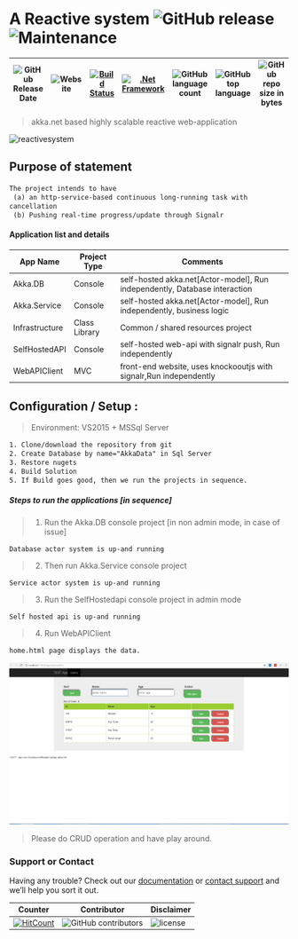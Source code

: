 # A Reactive system ![GitHub release](https://img.shields.io/github/release/ajeetx/ko.signalr.selfhost.akka.svg?style=for-the-badge)![Maintenance](https://img.shields.io/maintenance/yes/2019.svg?style=for-the-badge)

| ![GitHub Release Date](https://img.shields.io/github/release-date/ajeetx/ko.signalr.selfhost.akka.svg?style=plastic) | ![Website](https://img.shields.io/website-stable-offline-green-red/http/ajeetx.github.io/ko.signalr.selfhost.akka.svg?label=status&style=plastic)|[![Build Status](https://travis-ci.org/AJEETX/ko.signalr.selfhost.akka.png?branch=master&style=for-the-badge)](https://travis-ci.org/AJEETX/ko.signalr.selfhost.akka)|[![.Net Framework](https://img.shields.io/badge/DotNet-4.5.2-blue.svg?style=plastic)](https://www.microsoft.com/en-au/download/details.aspx?id=42642) | ![GitHub language count](https://img.shields.io/github/languages/count/ajeetx/ko.signalr.selfhost.akka.svg?style=plastic)| ![GitHub top language](https://img.shields.io/github/languages/top/ajeetx/ko.signalr.selfhost.akka.svg) |![GitHub repo size in bytes](https://img.shields.io/github/repo-size/ajeetx/ko.signalr.selfhost.akka.svg) 
| ---          | ---        | ---      | ---       | --- | --- | --- |

>  akka.net based highly scalable reactive web-application


<img width="1469" alt="reactivesystem" src="https://user-images.githubusercontent.com/16511837/30899573-bfa516e0-a3a3-11e7-9783-1cfd3a4934fd.png">

## Purpose of statement
```
The project intends to have 
 (a) an http-service-based continuous long-running task with cancellation
 (b) Pushing real-time progress/update through Signalr
```

#### Application list and details

| App Name| Project Type | Comments|
| --- | --- | --- |
| Akka.DB| Console |self-hosted akka.net[Actor-model], Run independently, Database interaction|
| Akka.Service | Console  | self-hosted akka.net[Actor-model], Run independently, business logic|
| Infrastructure| Class Library |Common / shared resources project|
| SelfHostedAPI | Console  | self-hosted web-api with signalr push, Run independently|
| WebAPIClient | MVC  | front-end website, uses knockooutjs with signalr,Run independently |


 ## Configuration / Setup :
 > Environment:  VS2015 + MSSql Server
```
1. Clone/download the repository from git
2. Create Database by name="AkkaData" in Sql Server
3. Restore nugets
4. Build Solution
5. If Build goes good, then we run the projects in sequence.
```

##### Steps to run the applications  [in sequence]
> 1. Run the Akka.DB console project [in non admin mode, in case of issue]

	Database actor system is up-and running

> 2. Then run Akka.Service console project

	Service actor system is up-and running

> 3. Run the SelfHostedapi console project in admin mode

	Self hosted api is up-and running

> 4. Run WebAPIClient

	home.html page displays the data.

![Alt text](/page.png?raw=true "Home page")
	
	
  > Please do CRUD operation and have play around.

### Support or Contact

Having any trouble? Check out our [documentation](https://github.com/AJEETX/ko.signalr.selfhost.akka/edit/master/README.md) or [contact support](mailto:ajeetkumar@email.com) and we’ll help you sort it out.

|  Counter    | Contributor | Disclaimer
| ---  | --- | --- |
| [![HitCount](http://hits.dwyl.io/ajeetx//ko.signalr.selfhost.akka/projects/1.svg)](http://hits.dwyl.io/ajeetx//ko.signalr.selfhost.akka/projects/1)| ![GitHub contributors](https://img.shields.io/github/contributors/ajeetx/ko.signalr.selfhost.akka.svg?style=plastic)|![license](https://img.shields.io/github/license/ajeetx/ko.signalr.selfhost.akka.svg?style=plastic)
